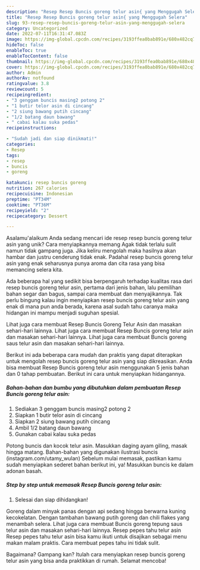 ```yaml
---
description: "Resep Resep Buncis goreng telur asin{ yang Menggugah Selera"
title: "Resep Resep Buncis goreng telur asin{ yang Menggugah Selera"
slug: 93-resep-resep-buncis-goreng-telur-asin-yang-menggugah-selera
category: Uncategorized
date: 2022-07-11T16:31:47.083Z
image: https://img-global.cpcdn.com/recipes/3193ffea0bab891e/680x482cq70/resep-buncis-goreng-telur-asin-foto-resep-utama.jpg
hideToc: false
enableToc: true
enableTocContent: false
thumbnail: https://img-global.cpcdn.com/recipes/3193ffea0bab891e/680x482cq70/resep-buncis-goreng-telur-asin-foto-resep-utama.jpg
cover: https://img-global.cpcdn.com/recipes/3193ffea0bab891e/680x482cq70/resep-buncis-goreng-telur-asin-foto-resep-utama.jpg
author: Admin
authorAv: notfound
ratingvalue: 3.8
reviewcount: 5
recipeingredient:
- "3 genggam buncis masing2 potong 2"
- "1 butir telor asin di cincang"
- "2 siung bawang putih cincang"
- "1/2 batang daun bawang"
- " cabai kalau suka pedas"
recipeinstructions:

- "Sudah jadi dan siap dinikmati!"
categories:
- Resep
tags:
- resep
- buncis
- goreng

katakunci: resep buncis goreng 
nutrition: 267 calories
recipecuisine: Indonesian
preptime: "PT34M"
cooktime: "PT36M"
recipeyield: "2"
recipecategory: Dessert

---
```



Asalamu'alaikum Anda sedang mencari ide resep resep buncis goreng telur asin yang unik? Cara menyiapkannya memang Agak tidak terlalu sulit namun tidak gampang juga. Jika keliru mengolah maka hasilnya akan hambar dan justru cenderung tidak enak. Padahal resep buncis goreng telur asin yang enak seharusnya punya aroma dan cita rasa yang bisa memancing selera kita.


Ada beberapa hal yang sedikit bisa berpengaruh terhadap kualitas rasa dari resep buncis goreng telur asin, pertama dari jenis bahan, lalu pemilihan bahan segar dan bagus, sampai cara membuat dan menyajikannya. Tak perlu bingung kalau ingin menyiapkan resep buncis goreng telur asin yang enak di mana pun anda berada, karena asal sudah tahu caranya maka hidangan ini mampu menjadi suguhan spesial.

Lihat juga cara membuat Resep Buncis Goreng Telur Asin dan masakan sehari-hari lainnya. Lihat juga cara membuat Resep Buncis goreng telur asin dan masakan sehari-hari lainnya. Lihat juga cara membuat Buncis goreng saus telur asin dan masakan sehari-hari lainnya.


Berikut ini ada beberapa cara mudah dan praktis yang dapat diterapkan untuk mengolah resep buncis goreng telur asin yang siap dikreasikan. Anda bisa membuat Resep Buncis goreng telur asin menggunakan 5 jenis bahan dan 0 tahap pembuatan. Berikut ini cara untuk menyiapkan hidangannya.

<!--inarticleads1-->

##### Bahan-bahan dan bumbu yang dibutuhkan dalam pembuatan Resep Buncis goreng telur asin:

1. Sediakan 3 genggam buncis masing2 potong 2
1. Siapkan 1 butir telor asin di cincang
1. Siapkan 2 siung bawang putih cincang
1. Ambil 1/2 batang daun bawang
1. Gunakan  cabai kalau suka pedas


Potong buncis dan kocok telur asin. Masukkan daging ayam giling, masak hingga matang. Bahan-bahan yang digunakan ilustrasi buncis (instagram.com/utamy_wulan) Sebelum mulai memasak, pastikan kamu sudah menyiapkan sederet bahan berikut ini, ya! Masukkan buncis ke dalam adonan basah. 

<!--inarticleads2-->

##### Step by step untuk memasak Resep Buncis goreng telur asin:


1. Selesai dan siap dihidangkan!

Goreng dalam minyak panas dengan api sedang hingga berwarna kuning kecokelatan. Dengan tambahan bawang putih goreng dan chili flakes yang menambah selera. Lihat juga cara membuat Buncis goreng tepung saus telur asin dan masakan sehari-hari lainnya. Resep pepes tahu telur asin Resep pepes tahu telur asin bisa kamu ikuti untuk disajikan sebagai menu makan malam praktis. Cara membuat pepes tahu ini tidak sulit. 

Bagaimana? Gampang kan? Itulah cara menyiapkan resep buncis goreng telur asin yang bisa anda praktikkan di rumah. Selamat mencoba!
